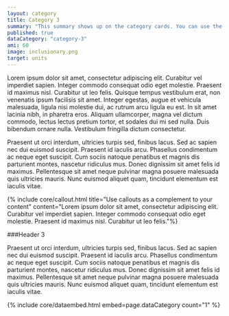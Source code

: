 ```yaml
---
layout: category
title: Category 3
summary: "This summary shows up on the category cards. You can use the summary variable to include in your own category template."
published: true
dataCategory: "category-3"
ami: 60
image: inclusionary.png
target: units
---
```


Lorem ipsum dolor sit amet, consectetur adipiscing elit. Curabitur vel imperdiet sapien. Integer commodo consequat odio eget molestie. Praesent id maximus nisl. Curabitur ut leo felis. Quisque tempus vestibulum erat, non venenatis ipsum facilisis sit amet. Integer egestas, augue et vehicula malesuada, ligula nisi molestie dui, ac rutrum arcu ligula eu est. In sit amet lacinia nibh, in pharetra eros. Aliquam ullamcorper, magna vel dictum commodo, lectus lectus pretium tortor, et sodales dui mi sed nulla. Duis bibendum ornare nulla. Vestibulum fringilla dictum consectetur.

Praesent ut orci interdum, ultricies turpis sed, finibus lacus. Sed ac sapien nec dui euismod suscipit. Praesent id iaculis arcu. Phasellus condimentum ac neque eget suscipit. Cum sociis natoque penatibus et magnis dis parturient montes, nascetur ridiculus mus. Donec dignissim sit amet felis id maximus. Pellentesque sit amet neque pulvinar magna posuere malesuada quis ultricies mauris. Nunc euismod aliquet quam, tincidunt elementum est iaculis vitae.

{% include core/callout.html title="Use callouts as a complement to your content" content="Lorem ipsum dolor sit amet, consectetur adipiscing elit. Curabitur vel imperdiet sapien. Integer commodo consequat odio eget molestie. Praesent id maximus nisl. Curabitur ut leo felis."%}

###Header 3

Praesent ut orci interdum, ultricies turpis sed, finibus lacus. Sed ac sapien nec dui euismod suscipit. Praesent id iaculis arcu. Phasellus condimentum ac neque eget suscipit. Cum sociis natoque penatibus et magnis dis parturient montes, nascetur ridiculus mus. Donec dignissim sit amet felis id maximus. Pellentesque sit amet neque pulvinar magna posuere malesuada quis ultricies mauris. Nunc euismod aliquet quam, tincidunt elementum est iaculis vitae.

{% include core/dataembed.html embed=page.dataCategory count="1" %}